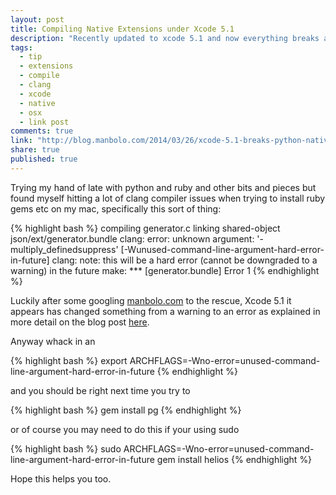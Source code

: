 ```yaml
---
layout: post
title: Compiling Native Extensions under Xcode 5.1
description: "Recently updated to xcode 5.1 and now everything breaks as clang has changed. This is how you can get around the “clang: error: unknown argument” error"
tags: 
  - tip
  - extensions
  - compile
  - clang
  - xcode
  - native
  - osx
  - link post
comments: true
link: "http://blog.manbolo.com/2014/03/26/xcode-5.1-breaks-python-native-extensions-and-ruby-gems"
share: true
published: true
---
```


Trying my hand of late with python and ruby and other bits and pieces but found myself hitting a lot of clang compiler issues when trying to install ruby gems etc on my mac, specifically this sort of thing:

{% highlight bash %}
compiling generator.c
linking shared-object json/ext/generator.bundle
clang: error: unknown argument: '-multiply_definedsuppress' [-Wunused-command-line-argument-hard-error-in-future]
clang: note: this will be a hard error (cannot be downgraded to a warning) in the future
make: *** [generator.bundle] Error 1
{% endhighlight %}	

Luckily after some googling [manbolo.com](http://blog.manbolo.com) to the rescue, Xcode 5.1 it appears has changed something from a warning to an error as explained in more detail on the blog post [here](http://blog.manbolo.com/2014/03/26/xcode-5.1-breaks-python-native-extensions-and-ruby-gems). 

Anyway whack in an 

{% highlight bash %}
export ARCHFLAGS=-Wno-error=unused-command-line-argument-hard-error-in-future
{% endhighlight %}

and you should be right next time you try to 

{% highlight bash %}
gem install pg
{% endhighlight %}

or of course you may need to do this if your using sudo

{% highlight bash %}
sudo ARCHFLAGS=-Wno-error=unused-command-line-argument-hard-error-in-future gem install helios
{% endhighlight %}

Hope this helps you too.